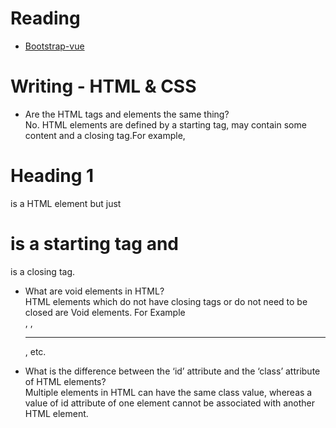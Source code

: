 # Reading

- [Bootstrap-vue](https://bootstrap-vue.org/docs)


# Writing - HTML & CSS

- Are the HTML tags and elements the same thing?  
No. HTML elements are defined by a starting tag, may contain some content and a closing tag.For example,
<h1>Heading 1</h1> is a HTML element but just <h1> is a starting tag and </h1> is a closing tag.

- What are void elements in HTML?  
HTML elements which do not have closing tags or do not need to be closed are Void elements. 
For Example <br />, <img />, <hr />, etc.

- What is the difference between the ‘id’ attribute and the ‘class’ attribute of HTML elements?  
Multiple elements in HTML can have the same class value, whereas a value of id attribute of 
one element cannot be associated with another HTML element.
